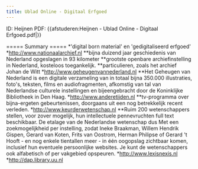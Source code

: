 ```yaml
---
title: Ublad Online - Digitaal Erfgoed
---
```

ID: Heijnen
PDF: {{afstuderen:Heijnen - Ublad Online - Digitaal Erfgoed.pdf|}}

===== Summary =====
*'digital born material' en 'gedigitaliseerd erfgoed'
*http://www.nationaalarchief.nl
**bijna duizend jaar geschiedenis van Nederland opgeslagen in 93 kilometer
**grootste openbare archiefinstelling in Nederland, kosteloos toegankelijk.
**particulieren, zoals het archief Johan de Witt
*http://www.geheugenvannederland.nl
**Het Geheugen van Nederland is een digitale verzameling van in totaal bijna 350.000 illustraties, foto's, teksten, films en audiofragmenten, afkomstig van tal van Nederlandse culturele instellingen en bijeengebracht door de Koninklijke Bibliotheek in Den Haag.
*http://www.anderetijden.nl
**tv-programma over bijna-ergeten gebeurtenissen, doorgaans uit een nog betrekkelijk recent verleden.
*http://www.keurderwetenschap.nl
**Ruim 200 wetenschappers stellen, voor zover mogelijk, hun intellectuele pennevruchten full text beschikbaar. De etalage van de Nederlandse wetenschap dus Met een zoekmogelijkheid per instelling, zodat Ineke Braakman, Willem Hendrik Gispen, Gerard van Koten, Frits van Oostrom, Herman Philipse of Gerard 't Hooft - en nog enkele tientallen meer - in één oogopslag zichtbaar komen, inclusief hun eventuele persoonlijke websites. Je kunt de wetenschappers ook alfabetisch of per vakgebied opspeuren.
*http://www.lexisnexis.nl
*http://dap.library.uu.nl
